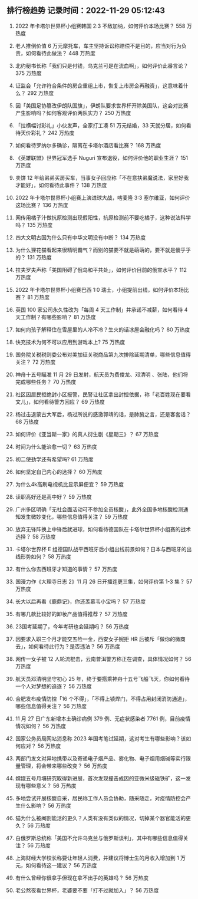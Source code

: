 
## 排行榜趋势 记录时间：2022-11-29 05:12:43
  
  1. 2022 年卡塔尔世界杯小组赛韩国 2:3 不敌加纳，如何评价本场比赛？ 558 万热度
    
  2. 老人推倒价值 6 万元摩托车，车主坚持诉讼称赔偿不是目的，应当对行为负责，如何看待此做法？ 448 万热度
    
  3. 北约秘书长称「我们只是付钱，乌克兰可是在流血啊」，如何评价此番言论？ 375 万热度
    
  4. 证监会「允许符合条件的房企重组上市，恢复上市房企再融资」，这意味着什么？ 292 万热度
    
  5. 因「美国足协篡改伊朗队国旗」，伊朗队要求世界杯开除美国队，这会对比赛产生影响吗？如何客观评价两队实力？ 250 万热度
    
  6. 「拉横幅讨彩礼」小伙发声，全家打工凑 51 万元结婚，33 天就分居，如何看待天价彩礼？ 242 万热度
    
  7. 如何看待罗纳尔多确诊，隔离在卡塔尔酒店看比赛？ 168 万热度
    
  8. 《英雄联盟》世界冠军选手 Nuguri 宣布退役，如何评价他的职业生涯？ 151 万热度
    
  9. 卖饼 12 年给弟弟买房买车，当事女子回应称「不在意扶弟魔说法，家里好我才能好」，如何看待此事件？ 138 万热度
    
  10. 2022 年卡塔尔世界杯小组赛上演进球大战，喀麦隆 3:3 塞尔维亚，如何评价这场比赛？ 136 万热度
    
  11. 网传用橘子汁做抗原检测出现假阳性，抗原检测前不要吃橘子，这种说法科学吗？ 135 万热度
    
  12. 四大文明古国为什么只有中华文明没有中断？ 134 万热度
    
  13. 为什么狸花猫看起来很精明霸气？而别的猫要不就是萌萌的，要不就是傻乎乎的？ 131 万热度
    
  14. 拉夫罗夫声称「美国阻碍了俄乌和平共处」，如何评价目前的俄宣水平？ 112 万热度
    
  15. 2022 年卡塔尔世界杯小组赛巴西 1:0 瑞士，小组提前出线，如何评价本场比赛？ 81 万热度
    
  16. 英国 100 家公司永久性改为「每周 4 天工作制」并承诺不减薪，如何看待 4 天工作制？有哪些影响？ 81 万热度
    
  17. 如何向孩子解释住在雪屋里的人冷不冷？生火的话冰屋会融化吗？ 80 万热度
    
  18. 快充技术为何不可以应用到游戏本上? 75 万热度
    
  19. 国务院关税税则委公布对美加征关税商品第九次排除延期清单，哪些信息值得关注？ 72 万热度
    
  20. 神舟十五号瞄准 11 月 29 日发射，航天员为费俊龙、邓清明 、张陆，他们将完成哪些任务？ 70 万热度
    
  21. 社区因居民拒绝封小区报警，民警让社区拿出封控依据，称「老百姓现在要看文儿」，如何看待警方回应？ 69 万热度
    
  22. 杨过击退蒙古大军后，杨过所说的感激郭靖的话，是肺腑之言，还是客套话？ 68 万热度
    
  23. 如何评价《亚当斯一家》的真人衍生剧《星期三》？ 67 万热度
    
  24. 时间为什么能治愈一切？ 63 万热度
    
  25. 初二使劲学还有希望吗? 61 万热度
    
  26. 如何坚定自己内心的选择？ 60 万热度
    
  27. 为什么4k高刷电视机比显示屏便宜？ 59 万热度
    
  28. 读职高好还是高中好？ 59 万热度
    
  29. 广州多区明确「无社会面活动可不参加全员核酸」，此外全国多地核酸检测通知发生微妙变化，哪些信息值得关注？ 59 万热度
    
  30. 放弃无锋阵换上中锋后就进球，如何看待德国队在卡塔尔世界杯小组赛的战术选择？ 58 万热度
    
  31. 卡塔尔世界杯 E 组德国队战平西班牙后小组出线前景如何？日本与西班牙的出线形势如何？ 58 万热度
    
  32. 有什么你去西班牙才知道的事情？ 57 万热度
    
  33. 国漫力作《大理寺日志 2》11 月 26 日开播连更三集，如何评价第 1-3 集？ 57 万热度
    
  34. 长大以后再看《鹿鼎记》，你还羡慕韦小宝吗？ 57 万热度
    
  35. 有哪几款比较好的卸妆产品值得推荐？ 57 万热度
    
  36. 23国考延期了，今年考研也会延期吗？ 56 万热度
    
  37. 因要求入职三个月才能交五险一金，西安女子婉拒 HR 后被斥「做你的微商去」，如何看待此行为？是否违法？ 56 万热度
    
  38. 网传一女子被 12 人轮流棍击，云南普洱警方称正在调查，具体情况如何？ 56 万热度
    
  39. 航天员邓清明坚守初心 25 年，终于要搭乘神舟十五号飞船飞天，你如何看待一个人对梦想的追逐？ 56 万热度
    
  40. 合肥发布疫情防控「16 个不得」，「不得上锁焊门，不得占用封闭消防通道」，哪些信息值得关注？ 56 万热度
    
  41. 11 月 27 日广东新增本土确诊病例 379 例、无症状感染者 7761 例，目前疫情情况如何？ 56 万热度
    
  42. 国家公务员局网站消息称 2023 年国考笔试延期，这对考生有哪些影响？该如何应对？ 56 万热度
    
  43. 两部门发文对异地携带以及寄递电子烟产品、雾化物、电子烟用烟碱等实行限量管理，将会带来哪些改变？ 56 万热度
    
  44. 嫦娥五号月壤研究取得新进展，首次发现撞击成因的亚微米级磁铁矿，这一发现有哪些意义？ 56 万热度
    
  45. 多地尝试开展核酸自采，居民称工作人员会协助，随采随走，对疫情防控会产生什么影响？ 56 万热度
    
  46. 猫为什么被阉割能活的更久？人类有没有类似的情况，切掉某个器官能活的更久？ 56 万热度
    
  47. 白俄罗斯总统称「美国不允许乌克兰与俄罗斯谈判」，其中有哪些信息值得关注？ 56 万热度
    
  48. 上海财经大学校长称要让年轻人消费，并建议将博士生的月收入增加到 1 万元，如何看待这一建议？ 56 万热度
    
  49. 有什么曾经你很拿手但现在拿不出手的英雄吗？ 56 万热度
    
  50. 老公熬夜看世界杯，老婆要不要「打不过就加入」？ 56 万热度
    